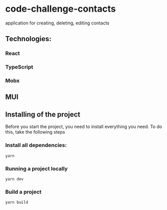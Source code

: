 # code-challenge-contacts

application for creating, deleting, editing contacts

## Technologies:

### React
### TypeScript
### Mobx
## MUI


## Installing of the project

Before you start the project, you need to install everything you need. To do this, take the following steps

### Install all dependencies:

```
yarn
```

### Running a project locally

```
yarn dev
```

### Build a project

```
yarn build
```